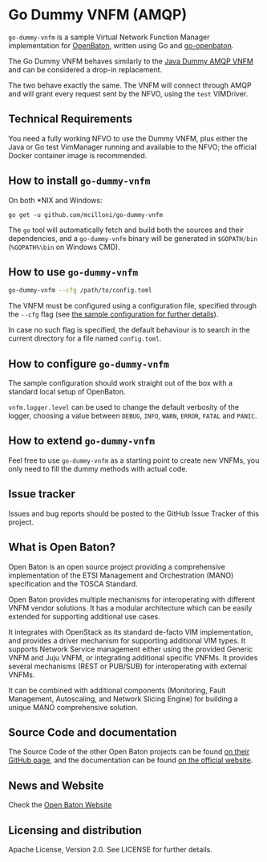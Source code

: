 # Go Dummy VNFM (AMQP)
`go-dummy-vnfm` is a sample Virtual Network Function Manager implementation for [OpenBaton][openbaton], written using Go and [go-openbaton].

The Go Dummy VNFM behaves similarly to the [Java Dummy AMQP VNFM][dummy-vnfm-amqp] and can be considered a drop-in replacement.

The two behave exactly the same. The VNFM will connect through AMQP and will grant every request sent by the NFVO, using the `test` VIMDriver.

## Technical Requirements

You need a fully working NFVO to use the Dummy VNFM, plus either the Java or Go test VimManager running and available to the NFVO; the official Docker container image is recommended.

## How to install `go-dummy-vnfm`

On both *NIX and Windows:
```shell
go get -u github.com/mcilloni/go-dummy-vnfm
```

The `go` tool will automatically fetch and build both the sources and their dependencies, and a `go-dummy-vnfm` binary will be generated in `$GOPATH/bin` (`%GOPATH%\bin` on Windows CMD).

## How to use `go-dummy-vnfm`

 ```bash
 go-dummy-vnfm --cfg /path/to/config.toml
 ```

The VNFM must be configured using a configuration file, specified through the `--cfg` flag (see [the sample configuration for further details]()).

In case no such flag is specified, the default behaviour is to search in the current directory for a file named `config.toml`.

## How to configure `go-dummy-vnfm`

The sample configuration should work straight out of the box with a standard local setup of OpenBaton.

`vnfm.logger.level` can be used to change the default verbosity of the logger, choosing a value between `DEBUG`, `INFO`, `WARN`, `ERROR`, `FATAL` and `PANIC`.

## How to extend `go-dummy-vnfm`

Feel free to use `go-dummy-vnfm` as a starting point to create new VNFMs, you only need to fill the dummy methods with actual code.

## Issue tracker

Issues and bug reports should be posted to the GitHub Issue Tracker of this project.

## What is Open Baton?

Open Baton is an open source project providing a comprehensive implementation of the ETSI Management and Orchestration (MANO) specification and the TOSCA Standard.

Open Baton provides multiple mechanisms for interoperating with different VNFM vendor solutions. It has a modular architecture which can be easily extended for supporting additional use cases. 

It integrates with OpenStack as its standard de-facto VIM implementation, and provides a driver mechanism for supporting additional VIM types. It supports Network Service management either using the provided Generic VNFM and Juju VNFM, or integrating additional specific VNFMs. It provides several mechanisms (REST or PUB/SUB) for interoperating with external VNFMs. 

It can be combined with additional components (Monitoring, Fault Management, Autoscaling, and Network Slicing Engine) for building a unique MANO comprehensive solution.

## Source Code and documentation

The Source Code of the other Open Baton projects can be found [on their GitHub page][openbaton-github], and the documentation can be found [on the official website][openbaton-doc].

## News and Website

Check the [Open Baton Website][openbaton]

## Licensing and distribution
Apache License, Version 2.0. See LICENSE for further details.

[openbaton]: http://openbaton.org
[openbaton-doc]: http://openbaton.org/documentation
[openbaton-github]: http://github.org/openbaton
[sample-conf]: https://raw.githubusercontent.com/mcilloni/go-dummy-vnfm/master/config.toml.sample
[go-openbaton]: http://github.com/mcilloni/go-openbaton
[dummy-vnfm-amqp]: https://github.com/openbaton/dummy-vnfm-amqp